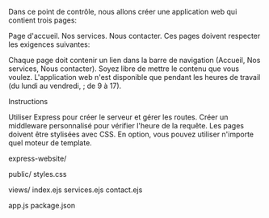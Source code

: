 Dans ce point de contrôle, nous allons créer une application web qui contient trois pages:

Page d'accueil.
Nos services.
Nous contacter.
Ces pages doivent respecter les exigences suivantes: 

Chaque page doit contenir un lien dans la barre de navigation (Accueil, Nos services, Nous contacter).
Soyez libre de mettre le contenu que vous voulez.
L'application web n'est disponible que pendant les heures de travail (du lundi au vendredi,  ; de 9 à 17).

Instructions

Utiliser Express pour créer le serveur et gérer les routes.
Créer un middleware personnalisé pour vérifier l'heure de la requête.
Les pages doivent être stylisées avec CSS.
En option, vous pouvez utiliser n'importe quel moteur de template.

express-website/

public/
  styles.css

views/
  index.ejs
  services.ejs
  contact.ejs

app.js
package.json

